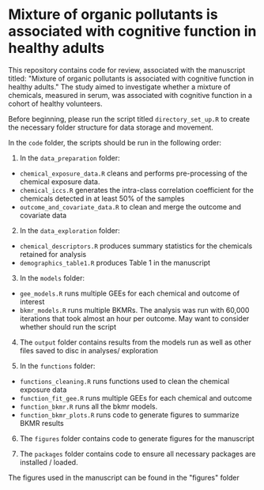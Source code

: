 # Mixture of organic pollutants is associated with cognitive function in healthy adults

This repository contains code for review, associated with the manuscript titled: "Mixture of organic pollutants is associated with cognitive function in healthy adults." 
The study aimed to investigate whether a mixture of chemicals, measured in serum, was associated with cognitive function in a cohort of healthy volunteers.

Before beginning, please run the script titled `directory_set_up.R` to create the necessary folder structure for data storage and movement. 

In the `code` folder, the scripts should be run in the following order:  

1. In the `data_preparation` folder:
* `chemical_exposure_data.R` cleans and performs pre-processing of the chemical exposure data. 
* `chemical_iccs.R` generates the intra-class correlation coefficient for the chemicals detected in at least 50% of the samples
* `outcome_and_covariate_data.R` to clean and merge the outcome and covariate data 

2. In the `data_exploration` folder:  
* `chemical_descriptors.R` produces summary statistics for the chemicals retained for analysis
* `demographics_table1.R` produces Table 1 in the manuscript

3. In the `models` folder: 
* `gee_models.R` runs multiple GEEs for each chemical and outcome of interest
* `bkmr_models.R` runs multiple BKMRs. The analysis was run with 60,000 iterations that took almost an hour per outcome. May want to consider whether should run the script

4. The `output` folder contains results from the models run as well as other files saved to disc in analyses/ exploration

5. In the `functions` folder:  
* `functions_cleaning.R` runs functions used to clean the chemical exposure data
* `function_fit_gee.R` runs multiple GEEs for each chemical and outcome
* `function_bkmr.R` runs all the bkmr models. 
* `function_bkmr_plots.R` runs code to generate figures to summarize BKMR results

6. The `figures` folder contains code to generate figures for the manuscript

7. The `packages` folder contains code to ensure all necessary packages are installed / loaded.

The figures used in the manuscript can be found in the "figures" folder

